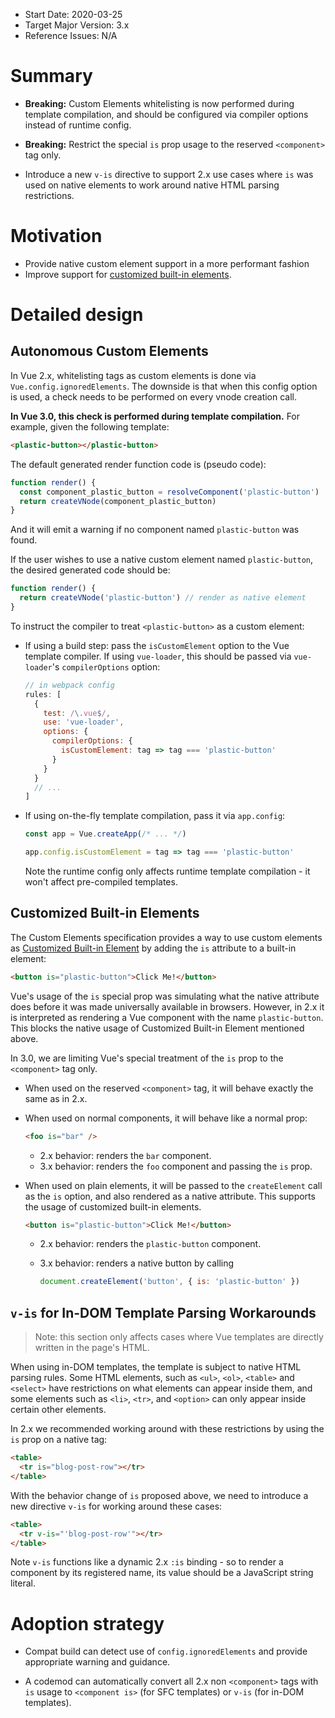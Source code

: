 - Start Date: 2020-03-25
- Target Major Version: 3.x
- Reference Issues: N/A

# Summary

- **Breaking:** Custom Elements whitelisting is now performed during template compilation, and should be configured via compiler options instead of runtime config.

- **Breaking:** Restrict the special `is` prop usage to the reserved `<component>` tag only.

- Introduce a new `v-is` directive to support 2.x use cases where `is` was used on native elements to work around native HTML parsing restrictions.

# Motivation

- Provide native custom element support in a more performant fashion
- Improve support for [customized built-in elements](https://html.spec.whatwg.org/multipage/custom-elements.html#custom-elements-customized-builtin-example).

# Detailed design

## Autonomous Custom Elements

In Vue 2.x, whitelisting tags as custom elements is done via `Vue.config.ignoredElements`. The downside is that when this config option is used, a check needs to be performed on every vnode creation call.

**In Vue 3.0, this check is performed during template compilation.** For example, given the following template:

```html
<plastic-button></plastic-button>
```

The default generated render function code is (pseudo code):

```js
function render() {
  const component_plastic_button = resolveComponent('plastic-button')
  return createVNode(component_plastic_button)
}
```

And it will emit a warning if no component named `plastic-button` was found.

If the user wishes to use a native custom element named `plastic-button`, the desired generated code should be:

```js
function render() {
  return createVNode('plastic-button') // render as native element
}
```

To instruct the compiler to treat `<plastic-button>` as a custom element:

- If using a build step: pass the `isCustomElement` option to the Vue template compiler. If using `vue-loader`, this should be passed via `vue-loader`'s `compilerOptions` option:

  ```js
  // in webpack config
  rules: [
    {
      test: /\.vue$/,
      use: 'vue-loader',
      options: {
        compilerOptions: {
          isCustomElement: tag => tag === 'plastic-button'
        }
      }
    }
    // ...
  ]
  ```

- If using on-the-fly template compilation, pass it via `app.config`:

  ```js
  const app = Vue.createApp(/* ... */)

  app.config.isCustomElement = tag => tag === 'plastic-button'
  ```

  Note the runtime config only affects runtime template compilation - it won't affect pre-compiled templates.

## Customized Built-in Elements

The Custom Elements specification provides a way to use custom elements as [Customized Built-in Element](https://html.spec.whatwg.org/multipage/custom-elements.html#custom-elements-customized-builtin-example) by adding the `is` attribute to a built-in element:

```html
<button is="plastic-button">Click Me!</button>
```

Vue's usage of the `is` special prop was simulating what the native attribute does before it was made universally available in browsers. However, in 2.x it is interpreted as rendering a Vue component with the name `plastic-button`. This blocks the native usage of Customized Built-in Element mentioned above.

In 3.0, we are limiting Vue's special treatment of the `is` prop to the `<component>` tag only.

- When used on the reserved `<component>` tag, it will behave exactly the same as in 2.x.

- When used on normal components, it will behave like a normal prop:

  ```html
  <foo is="bar" />
  ```

  - 2.x behavior: renders the `bar` component.
  - 3.x behavior: renders the `foo` component and passing the `is` prop.

- When used on plain elements, it will be passed to the `createElement` call as the `is` option, and also rendered as a native attribute. This supports the usage of customized built-in elements.

  ```html
  <button is="plastic-button">Click Me!</button>
  ```

  - 2.x behavior: renders the `plastic-button` component.
  - 3.x behavior: renders a native button by calling

    ```js
    document.createElement('button', { is: 'plastic-button' })
    ```

## `v-is` for In-DOM Template Parsing Workarounds

> Note: this section only affects cases where Vue templates are directly written in the page's HTML.

When using in-DOM templates, the template is subject to native HTML parsing rules. Some HTML elements, such as `<ul>`, `<ol>`, `<table>` and `<select>` have restrictions on what elements can appear inside them, and some elements such as `<li>`, `<tr>`, and `<option>` can only appear inside certain other elements.

In 2.x we recommended working around with these restrictions by using the `is` prop on a native tag:

```html
<table>
  <tr is="blog-post-row"></tr>
</table>
```

With the behavior change of `is` proposed above, we need to introduce a new directive `v-is` for working around these cases:

```html
<table>
  <tr v-is="'blog-post-row'"></tr>
</table>
```

Note `v-is` functions like a dynamic 2.x `:is` binding - so to render a component by its registered name, its value should be a JavaScript string literal.

# Adoption strategy

- Compat build can detect use of `config.ignoredElements` and provide appropriate warning and guidance.

- A codemod can automatically convert all 2.x non `<component>` tags with `is` usage to `<component is>` (for SFC templates) or `v-is` (for in-DOM templates).
